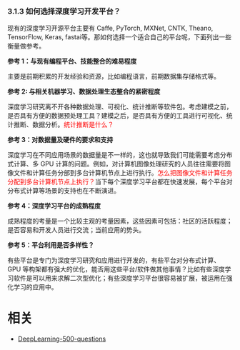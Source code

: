 

### 3.1.3 如何选择深度学习开发平台？

现有的深度学习开源平台主要有 Caffe, PyTorch, MXNet, CNTK, Theano, TensorFlow, Keras, fastai等。那如何选择一个适合自己的平台呢，下面列出一些衡量做参考。

**参考 1：与现有编程平台、技能整合的难易程度**

主要是前期积累的开发经验和资源，比如编程语言，前期数据集存储格式等。

**参考 2: 与相关机器学习、数据处理生态整合的紧密程度**

深度学习研究离不开各种数据处理、可视化、统计推断等软件包。考虑建模之前，是否具有方便的数据预处理工具？建模之后，是否具有方便的工具进行可视化、统计推断、数据分析。<span style="color:red;">统计推断是什么？</span>

**参考 3：对数据量及硬件的要求和支持**

深度学习在不同应用场景的数据量是不一样的，这也就导致我们可能需要考虑分布式计算、多 GPU 计算的问题。例如，对计算机图像处理研究的人员往往需要将图像文件和计算任务分部到多台计算机节点上进行执行。<span style="color:red;">怎么把图像文件和计算任务分配到多台计算机节点上执行？</span>当下每个深度学习平台都在快速发展，每个平台对分布式计算等场景的支持也在不断演进。

**参考 4：深度学习平台的成熟程度**

成熟程度的考量是一个比较主观的考量因素，这些因素可包括：社区的活跃程度；是否容易和开发人员进行交流；当前应用的势头。

**参考 5：平台利用是否多样性？**

有些平台是专门为深度学习研究和应用进行开发的，有些平台对分布式计算、GPU 等构架都有强大的优化，能否用这些平台/软件做其他事情？比如有些深度学习软件是可以用来求解二次型优化；有些深度学习平台很容易被扩展，被运用在强化学习的应用中。









# 相关

- [DeepLearning-500-questions](https://github.com/scutan90/DeepLearning-500-questions)
